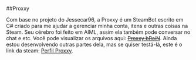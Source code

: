 ##Proxxy

  Com base no projeto do Jessecar96, a Proxxy é um SteamBot escrito em C# criado para me ajudar a gerenciar minha conta, itens  e outras coisas na Steam. Seu cérebro foi feito em AIML, assim ela também pode conversar no chat e etc. Você pode visualizar os arquivos aqui: ~~[Proxxy bRaiN](https://github.com/lucas2109/ProxxyAIML)~~.
  Ainda estou desenvolvendo outras partes dela, mas se quiser testá-lá, este é o link da steam: [Perfil Proxxy](https://steamcommunity.com/id/proxxybot).
